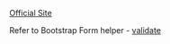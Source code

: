 [Official Site](https://github.com/posabsolute/jQuery-Validation-Engine)

Refer to Bootstrap Form helper - [validate](#4-validate)